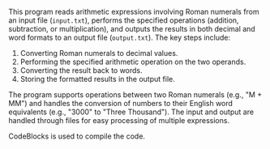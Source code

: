 This program reads arithmetic expressions involving Roman numerals from an input file (`input.txt`), performs the specified operations (addition, subtraction, or multiplication), and outputs the results in both decimal and word formats to an output file (`output.txt`). The key steps include:

1. Converting Roman numerals to decimal values.
2. Performing the specified arithmetic operation on the two operands.
3. Converting the result back to words.
4. Storing the formatted results in the output file.

The program supports operations between two Roman numerals (e.g., "M + MM") and handles the conversion of numbers to their English word equivalents (e.g., "3000" to "Three Thousand"). The input and output are handled through files for easy processing of multiple expressions.

CodeBlocks is used to compile the code.